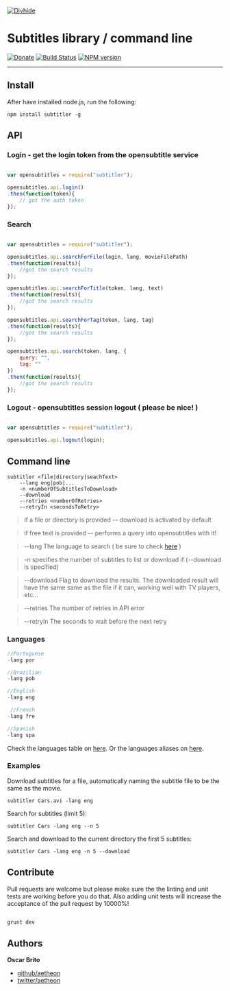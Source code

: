 
[![Divhide](http://blog.divhide.com/assets/images/divhide_192px.png)](http://divhide.com/)

# Subtitles library / command line

[![Donate](https://www.paypalobjects.com/en_US/i/btn/btn_donate_LG.gif)](https://www.paypal.com/cgi-bin/webscr?cmd=_s-xclick&hosted_button_id=CJCQT6QZCF8NA)
[![Build Status](https://travis-ci.org/divhide/node-subtitler.png?branch=master)](https://travis-ci.org/divhide/node-subtitler/)
[![NPM version](https://badge.fury.io/js/subtitler.svg)](http://badge.fury.io/js/subtitler)

---

## Install

After have installed node.js, run the following:

```shell
npm install subtitler -g
```

## API

### Login - get the login token from the opensubtitle service

```js

var opensubtitles = require("subtitler");

opensubtitles.api.login()
.then(function(token){
	// got the auth token
});
```

### Search

```js

var opensubtitles = require("subtitler");

opensubtitles.api.searchForFile(login, lang, movieFilePath)
.then(function(results){
	//got the search results
});

opensubtitles.api.searchForTitle(token, lang, text)
.then(function(results){
	//got the search results
});

opensubtitles.api.searchForTag(token, lang, tag)
.then(function(results){
	//got the search results
});

opensubtitles.api.search(token, lang, {
	query: "",
	tag: ""
})
.then(function(results){
	//got the search results
});

```

### Logout - opensubtitles session logout ( please be nice! )

```js

var opensubtitles = require("subtitler");

opensubtitles.api.logout(login);

```

## Command line

```shell
subtitler <file|directory|seachText>
	--lang eng|pob|...
	-n <numberOfSubtitlesToDownload>
	--download
	--retries <numberOfRetries>
	--retryIn <secondsToRetry>
```
> if a file or directory is provided -- download is activated by default

> if free text  is provided -- performs a query into opensubtitles with it!

> --lang The language to search ( be sure to check <a href="https://github.com/divhide/node-subtitler/blob/master/langs.dump.txt">here</a> )

> -n specifies the number of subtitles to list or download if (--download is specified)

> --download Flag to download the results. The downloaded result will have the same same as the file if it can, working well with TV players, etc...

> --retries The number of retries in API error

> --retryIn The seconds to wait before the next retry


### Languages

```js
//Portuguese
-lang por

//Brazilian
-lang pob

//English
-lang eng

 //French
-lang fre

//Spanish
-lang spa
```

Check the languages table on <a href="https://github.com/divhide/node-subtitler/blob/master/langs.dump.txt">here</a>.
Or the languages aliases on <a href="https://github.com/divhide/node-subtitler/blob/master/lib/LanguagesAliases.js">here</a>.



### Examples

Download subtitles for a file, automatically naming the subtitle file to be the
same as the movie.

```shell
subtitler Cars.avi -lang eng
```

Search for subtitles (limit 5):

```shell
subtitler Cars -lang eng --n 5
```

Search and download to the current directory the first 5 subtitles:

```shell
subtitler Cars -lang eng -n 5 --download
```

## Contribute

Pull requests are welcome but please make sure the the linting and unit tests are working before you
do that. Also adding unit tests will increase the acceptance of the pull request by 10000%!

``` bash

grunt dev

```


## Authors

**Oscar Brito**

+ [github/aetheon](https://github.com/aetheon)
+ [twitter/aetheon](http://twitter.com/aetheon)
